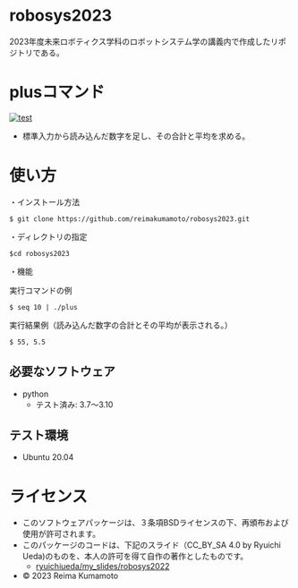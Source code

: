 # robosys2023
2023年度未来ロボティクス学科のロボットシステム学の講義内で作成したリポジトリである。

# plusコマンド
[![test](https://github.com/reimakumamoto/robosys2023/actions/workflows/test.yml/badge.svg)](https://github.com/reimakumamoto/robosys2023/actions/workflows/test.yml)
* 標準入力から読み込んだ数字を足し、その合計と平均を求める。

# 使い方
・インストール方法
```
$ git clone https://github.com/reimakumamoto/robosys2023.git
```
・ディレクトリの指定
```
$cd robosys2023
```
・機能

実行コマンドの例 
```
$ seq 10 | ./plus 
```
実行結果例（読み込んだ数字の合計とその平均が表示される。）
```
$ 55, 5.5
```
## 必要なソフトウェア
* python
  * テスト済み: 3.7～3.10

## テスト環境
* Ubuntu 20.04

# ライセンス
* このソフトウェアパッケージは、３条項BSDライセンスの下、再頒布および使用が許可されます。
* このパッケージのコードは、下記のスライド（CC_BY_SA 4.0 by Ryuichi Ueda)のものを、本人の許可を得て自作の著作としたものです。
    * [ryuichiueda/my_slides/robosys2022](https://github.com/ryuichiueda/my_slides/tree/master/robosys_2022)
* © 2023 Reima Kumamoto 
